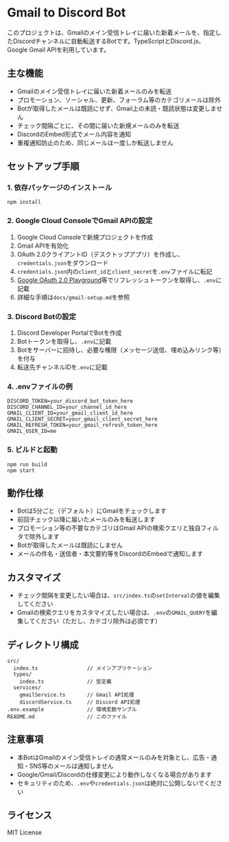 # Gmail to Discord Bot

このプロジェクトは、Gmailのメイン受信トレイに届いた新着メールを、指定したDiscordチャンネルに自動転送するBotです。TypeScriptとDiscord.js、Google Gmail APIを利用しています。

## 主な機能

- Gmailのメイン受信トレイに届いた新着メールのみを転送
- プロモーション、ソーシャル、更新、フォーラム等のカテゴリメールは除外
- Botが取得したメールは既読にせず、Gmail上の未読・既読状態は変更しません
- チェック間隔ごとに、その間に届いた新規メールのみを転送
- DiscordのEmbed形式でメール内容を通知
- 重複通知防止のため、同じメールは一度しか転送しません

## セットアップ手順

### 1. 依存パッケージのインストール

```
npm install
```

### 2. Google Cloud ConsoleでGmail APIの設定

1. Google Cloud Consoleで新規プロジェクトを作成
2. Gmail APIを有効化
3. OAuth 2.0クライアントID（デスクトップアプリ）を作成し、`credentials.json`をダウンロード
4. `credentials.json`内の`client_id`と`client_secret`を`.env`ファイルに転記
5. [Google OAuth 2.0 Playground](https://developers.google.com/oauthplayground/)等でリフレッシュトークンを取得し、`.env`に記載
6. 詳細な手順は`docs/gmail-setup.md`を参照

### 3. Discord Botの設定

1. Discord Developer PortalでBotを作成
2. Botトークンを取得し、`.env`に記載
3. Botをサーバーに招待し、必要な権限（メッセージ送信、埋め込みリンク等）を付与
4. 転送先チャンネルIDを`.env`に記載

### 4. .envファイルの例

```
DISCORD_TOKEN=your_discord_bot_token_here
DISCORD_CHANNEL_ID=your_channel_id_here
GMAIL_CLIENT_ID=your_gmail_client_id_here
GMAIL_CLIENT_SECRET=your_gmail_client_secret_here
GMAIL_REFRESH_TOKEN=your_gmail_refresh_token_here
GMAIL_USER_ID=me
```

### 5. ビルドと起動

```
npm run build
npm start
```

## 動作仕様

- Botは5分ごと（デフォルト）にGmailをチェックします
- 前回チェック以降に届いたメールのみを転送します
- プロモーション等の不要なカテゴリはGmail APIの検索クエリと独自フィルタで除外します
- Botが取得したメールは既読にしません
- メールの件名・送信者・本文要約等をDiscordのEmbedで通知します

## カスタマイズ

- チェック間隔を変更したい場合は、`src/index.ts`の`setInterval`の値を編集してください
- Gmailの検索クエリをカスタマイズしたい場合は、`.env`の`GMAIL_QUERY`を編集してください（ただし、カテゴリ除外は必須です）

## ディレクトリ構成

```
src/
  index.ts                // メインアプリケーション
  types/
    index.ts              // 型定義
  services/
    gmailService.ts       // Gmail API処理
    discordService.ts     // Discord API処理
.env.example              // 環境変数サンプル
README.md                 // このファイル
```

## 注意事項

- 本BotはGmailのメイン受信トレイの通常メールのみを対象とし、広告・通知・SNS等のメールは通知しません
- Google/Gmail/Discordの仕様変更により動作しなくなる場合があります
- セキュリティのため、`.env`や`credentials.json`は絶対に公開しないでください

## ライセンス

MIT License 